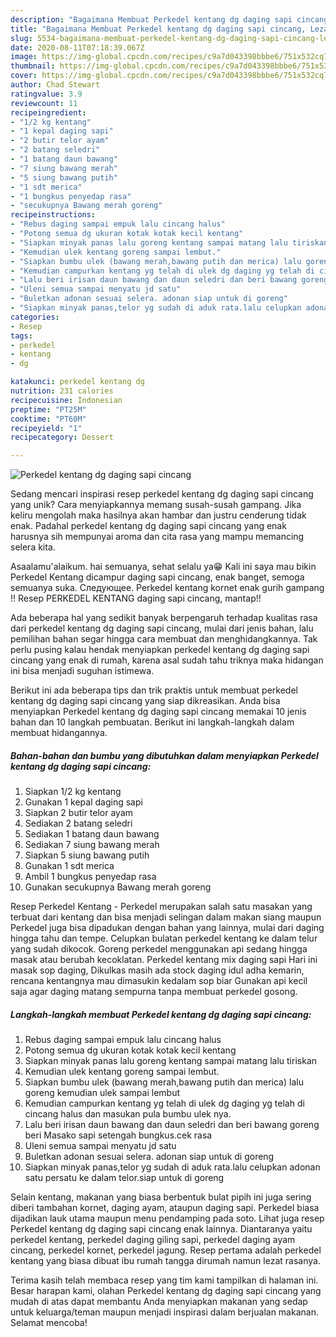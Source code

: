 ```yaml
---
description: "Bagaimana Membuat Perkedel kentang dg daging sapi cincang, Lezat Sekali"
title: "Bagaimana Membuat Perkedel kentang dg daging sapi cincang, Lezat Sekali"
slug: 5534-bagaimana-membuat-perkedel-kentang-dg-daging-sapi-cincang-lezat-sekali
date: 2020-08-11T07:18:39.067Z
image: https://img-global.cpcdn.com/recipes/c9a7d043398bbbe6/751x532cq70/perkedel-kentang-dg-daging-sapi-cincang-foto-resep-utama.jpg
thumbnail: https://img-global.cpcdn.com/recipes/c9a7d043398bbbe6/751x532cq70/perkedel-kentang-dg-daging-sapi-cincang-foto-resep-utama.jpg
cover: https://img-global.cpcdn.com/recipes/c9a7d043398bbbe6/751x532cq70/perkedel-kentang-dg-daging-sapi-cincang-foto-resep-utama.jpg
author: Chad Stewart
ratingvalue: 3.9
reviewcount: 11
recipeingredient:
- "1/2 kg kentang"
- "1 kepal daging sapi"
- "2 butir telor ayam"
- "2 batang seledri"
- "1 batang daun bawang"
- "7 siung bawang merah"
- "5 siung bawang putih"
- "1 sdt merica"
- "1 bungkus penyedap rasa"
- "secukupnya Bawang merah goreng"
recipeinstructions:
- "Rebus daging sampai empuk lalu cincang halus"
- "Potong semua dg ukuran kotak kotak kecil kentang"
- "Siapkan minyak panas lalu goreng kentang sampai matang lalu tiriskan"
- "Kemudian ulek kentang goreng sampai lembut."
- "Siapkan bumbu ulek (bawang merah,bawang putih dan merica) lalu goreng kemudian ulek sampai lembut"
- "Kemudian campurkan kentang yg telah di ulek dg daging yg telah di cincang halus dan masukan pula bumbu ulek nya."
- "Lalu beri irisan daun bawang dan daun seledri dan beri bawang goreng beri Masako sapi setengah bungkus.cek rasa"
- "Uleni semua sampai menyatu jd satu"
- "Buletkan adonan sesuai selera. adonan siap untuk di goreng"
- "Siapkan minyak panas,telor yg sudah di aduk rata.lalu celupkan adonan satu persatu ke dalam telor.siap untuk di goreng"
categories:
- Resep
tags:
- perkedel
- kentang
- dg

katakunci: perkedel kentang dg 
nutrition: 231 calories
recipecuisine: Indonesian
preptime: "PT25M"
cooktime: "PT60M"
recipeyield: "1"
recipecategory: Dessert

---
```



![Perkedel kentang dg daging sapi cincang](https://img-global.cpcdn.com/recipes/c9a7d043398bbbe6/751x532cq70/perkedel-kentang-dg-daging-sapi-cincang-foto-resep-utama.jpg)

Sedang mencari inspirasi resep perkedel kentang dg daging sapi cincang yang unik? Cara menyiapkannya memang susah-susah gampang. Jika keliru mengolah maka hasilnya akan hambar dan justru cenderung tidak enak. Padahal perkedel kentang dg daging sapi cincang yang enak harusnya sih mempunyai aroma dan cita rasa yang mampu memancing selera kita.

Asaalamu&#39;alaikum. hai semuanya, sehat selalu ya😁 Kali ini saya mau bikin Perkedel Kentang dicampur daging sapi cincang, enak banget, semoga semuanya suka. Следующее. Perkedel kentang kornet enak gurih gampang !! Resep PERKEDEL KENTANG daging sapi cincang, mantap!!

Ada beberapa hal yang sedikit banyak berpengaruh terhadap kualitas rasa dari perkedel kentang dg daging sapi cincang, mulai dari jenis bahan, lalu pemilihan bahan segar hingga cara membuat dan menghidangkannya. Tak perlu pusing kalau hendak menyiapkan perkedel kentang dg daging sapi cincang yang enak di rumah, karena asal sudah tahu triknya maka hidangan ini bisa menjadi suguhan istimewa.


Berikut ini ada beberapa tips dan trik praktis untuk membuat perkedel kentang dg daging sapi cincang yang siap dikreasikan. Anda bisa menyiapkan Perkedel kentang dg daging sapi cincang memakai 10 jenis bahan dan 10 langkah pembuatan. Berikut ini langkah-langkah dalam membuat hidangannya.

<!--inarticleads1-->

##### Bahan-bahan dan bumbu yang dibutuhkan dalam menyiapkan Perkedel kentang dg daging sapi cincang:

1. Siapkan 1/2 kg kentang
1. Gunakan 1 kepal daging sapi
1. Siapkan 2 butir telor ayam
1. Sediakan 2 batang seledri
1. Sediakan 1 batang daun bawang
1. Sediakan 7 siung bawang merah
1. Siapkan 5 siung bawang putih
1. Gunakan 1 sdt merica
1. Ambil 1 bungkus penyedap rasa
1. Gunakan secukupnya Bawang merah goreng


Resep Perkedel Kentang - Perkedel merupakan salah satu masakan yang terbuat dari kentang dan bisa menjadi selingan dalam makan siang maupun Perkedel juga bisa dipadukan dengan bahan yang lainnya, mulai dari daging hingga tahu dan tempe. Celupkan bulatan perkedel kentang ke dalam telur yang sudah dikocok. Goreng perkedel menggunakan api sedang hingga masak atau berubah kecoklatan. Perkedel kentang mix daging sapi Hari ini masak sop daging, Dikulkas masih ada stock daging idul adha kemarin, rencana kentangnya mau dimasukin kedalam sop biar Gunakan api kecil saja agar daging matang sempurna tanpa membuat perkedel gosong. 

<!--inarticleads2-->

##### Langkah-langkah membuat Perkedel kentang dg daging sapi cincang:

1. Rebus daging sampai empuk lalu cincang halus
1. Potong semua dg ukuran kotak kotak kecil kentang
1. Siapkan minyak panas lalu goreng kentang sampai matang lalu tiriskan
1. Kemudian ulek kentang goreng sampai lembut.
1. Siapkan bumbu ulek (bawang merah,bawang putih dan merica) lalu goreng kemudian ulek sampai lembut
1. Kemudian campurkan kentang yg telah di ulek dg daging yg telah di cincang halus dan masukan pula bumbu ulek nya.
1. Lalu beri irisan daun bawang dan daun seledri dan beri bawang goreng beri Masako sapi setengah bungkus.cek rasa
1. Uleni semua sampai menyatu jd satu
1. Buletkan adonan sesuai selera. adonan siap untuk di goreng
1. Siapkan minyak panas,telor yg sudah di aduk rata.lalu celupkan adonan satu persatu ke dalam telor.siap untuk di goreng


Selain kentang, makanan yang biasa berbentuk bulat pipih ini juga sering diberi tambahan kornet, daging ayam, ataupun daging sapi. Perkedel biasa dijadikan lauk utama maupun menu pendamping pada soto. Lihat juga resep Perkedel kentang dg daging sapi cincang enak lainnya. Diantaranya yaitu perkedel kentang, perkedel daging giling sapi, perkedel daging ayam cincang, perkedel kornet, perkedel jagung. Resep pertama adalah perkedel kentang yang biasa dibuat ibu rumah tangga dirumah namun lezat rasanya. 

Terima kasih telah membaca resep yang tim kami tampilkan di halaman ini. Besar harapan kami, olahan Perkedel kentang dg daging sapi cincang yang mudah di atas dapat membantu Anda menyiapkan makanan yang sedap untuk keluarga/teman maupun menjadi inspirasi dalam berjualan makanan. Selamat mencoba!

